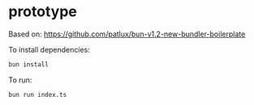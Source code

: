 # prototype

Based on: https://github.com/patlux/bun-v1.2-new-bundler-boilerplate

To install dependencies:

```bash
bun install
```

To run:

```bash
bun run index.ts
```
